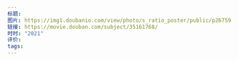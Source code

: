 ```yaml
---
标题: 
图片: https://img1.doubanio.com/view/photo/s_ratio_poster/public/p2675958609.webp
链接: https://movie.douban.com/subject/35161768/
时时: "2021"
评价: 
tags:
---
```


